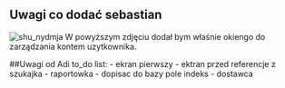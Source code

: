 
## Uwagi co dodać sebastian

![shu_nydmja](https://user-images.githubusercontent.com/12541118/31649628-1420571e-b314-11e7-8695-299e398872f3.png)
W powyższym zdjęciu dodał bym właśnie okiengo do zarządzania kontem uzytkownika.

##Uwagi od Adi
to_do list:
    - ekran pierwszy
    - ektran przed referencje z szukajka
    - raportowka
    - dopisac do bazy pole indeks - dostawca
    